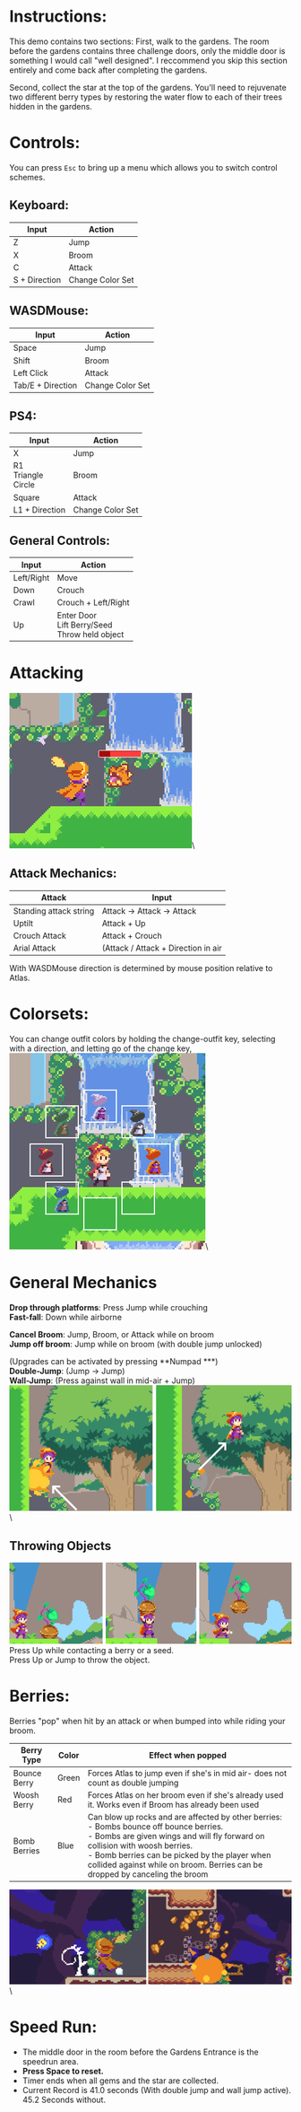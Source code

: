# Instructions:

This demo contains two sections:
First, walk to the gardens. The room before the gardens contains three challenge doors, only the middle door is something I would call "well designed". I reccommend you skip this section entirely and come back after completing the gardens.

Second, collect the star at the top of the gardens. You'll need to rejuvenate two different berry types by restoring the water flow to each of their trees hidden in the gardens.

# Controls:

You can press `Esc` to bring up a menu which allows you to switch control schemes.

## Keyboard:
| Input | Action |
| ----- | ----- |
| Z | Jump |
| X | Broom |
| C | Attack |
| S + Direction | Change Color Set |

## WASDMouse:

| Input | Action |
| ----- | ----- |
| Space | Jump |
| Shift | Broom |
| Left Click | Attack |
| Tab/E + Direction | Change Color Set |

## PS4:

| Input | Action |
| ----- | ----- |
| X | Jump |
| R1 <br/> Triangle <br/> Circle | Broom |
| Square | Attack |
| L1 + Direction | Change Color Set |

## General Controls:

| Input | Action |
| ----- | ----- |
| Left/Right | Move |
| Down | Crouch |
| Crawl | Crouch + Left/Right|
| Up | Enter Door <br/> Lift Berry/Seed <br/> Throw held object |

# Attacking

![Screenshot](images/attack.png)\

## Attack Mechanics:
| Attack | Input|
| --- | --- |
| Standing attack string | Attack -> Attack -> Attack |
| Uptilt | Attack + Up |
| Crouch Attack | Attack + Crouch |
| Arial Attack | (Attack / Attack + Direction in air |



With WASDMouse direction is determined by mouse position relative to Atlas.

# Colorsets:

You can change outfit colors by holding the change-outfit key, selecting with a direction, and letting go of the change key,<br/>
![Screenshot](images/outfits.png)\

# General Mechanics

**Drop through platforms**: Press Jump while crouching\
**Fast-fall**: Down while airborne

**Cancel Broom**: Jump, Broom, or Attack while on broom\
**Jump off broom**: Jump while on broom (with double jump unlocked)

(Upgrades can be activated by pressing **Numpad ***)\
**Double-Jump**: (Jump -> Jump)\
**Wall-Jump**: (Press against wall in mid-air + Jump)
![Screenshot](images/walljump.png)\

## Throwing Objects
![Screenshot](images/throwExample.png)\
Press Up while contacting a berry or a seed.\
Press Up or Jump to throw the object.

# Berries:
Berries "pop" when hit by an attack or when bumped into while riding your broom.

| Berry Type | Color | Effect when popped |
| --- | --- | --- |
| Bounce Berry | Green | Forces Atlas to jump even if she's in mid air- does not count as double jumping |
| Woosh Berry | Red | Forces Atlas on her broom even if she's already used it. Works even if Broom has already been used |
| Bomb Berries | Blue | Can blow up rocks and are affected by other berries:<br />- Bombs bounce off bounce berries.<br />- Bombs are given wings and will fly forward on collision with woosh berries.<br />- Bomb berries can be picked by the player when collided against while on broom. Berries can be dropped by canceling the broom |\

![Screenshot](images/bombberry.png)\
  
# Speed Run:
- The middle door in the room before the Gardens Entrance is the speedrun area.
- **Press Space to reset.**
- Timer ends when all gems and the star are collected.
- Current Record is 41.0 seconds (With double jump and wall jump active). 45.2 Seconds without.
